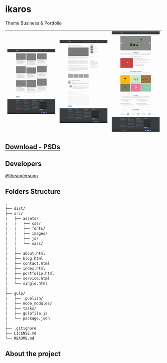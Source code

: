 # ikaros
Theme Business &amp; Portfolio


| <img src="src/assets/images/general/ikaros-blog.jpg" width="250"/> | <img src="src/assets/images/general/ikaros-blog-single.jpg" width="250"/> | <img src="src/assets/images/general/ikaros-home.jpg" width="250"/> |
|----------|:-------------:|------:|


## [Download - PSDs](https://drive.google.com/file/d/0B7tB0AtEFK2bcGpId09mdGpWdW8/view?usp=sharing)

## Developers
[@theandersonn](https://github.com/theandersonn)

## Folders Structure
	.
	├── dist/
	├── src/
	|   ├── assets/
	|   |   ├── css/
	|   |   ├── fonts/
	|   |   ├── images/
	|   |   ├── js/
	|   |   └── sass/		
	|   |
	|   ├── about.html
	|   ├── blog.html
	|   ├── contact.html
	|   ├── index.html
	|   ├── portfolio.html
	|   ├── service.html		
	|   └── single.html
	|
	├── gulp/
	|   ├── .publish/
	|   ├── node_modules/
	|   ├── tasks/	
	|   ├── gulpfile.js
	|   └── package.json
	|									
	├── .gitignore
	├── LICENSE.md	
	└── README.md

## About the project